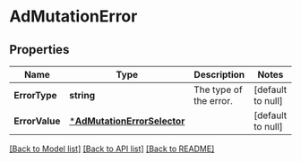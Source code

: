 # AdMutationError

## Properties
Name | Type | Description | Notes
------------ | ------------- | ------------- | -------------
**ErrorType** | **string** | The type of the error. | [default to null]
**ErrorValue** | [***AdMutationErrorSelector**](AdMutationErrorSelector.md) |  | [default to null]

[[Back to Model list]](../README.md#documentation-for-models) [[Back to API list]](../README.md#documentation-for-api-endpoints) [[Back to README]](../README.md)


